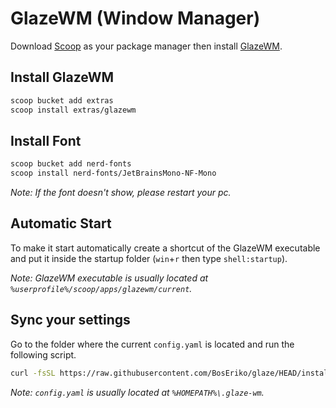 # GlazeWM (Window Manager)
Download [Scoop](https://github.com/BosEriko/scoop) as your package manager then install [GlazeWM](https://scoop.sh/#/apps?q=glazewm).

## Install GlazeWM
```sh
scoop bucket add extras
scoop install extras/glazewm
```

## Install Font
```sh
scoop bucket add nerd-fonts
scoop install nerd-fonts/JetBrainsMono-NF-Mono
```

_Note: If the font doesn't show, please restart your pc._

## Automatic Start
To make it start automatically create a shortcut of the GlazeWM executable and put it inside the startup folder (`win`+`r` then type `shell:startup`).

_Note: GlazeWM executable is usually located at `%userprofile%/scoop/apps/glazewm/current`._

## Sync your settings
Go to the folder where the current `config.yaml` is located and run the following script.
```sh
curl -fsSL https://raw.githubusercontent.com/BosEriko/glaze/HEAD/install.sh | sh
```

_Note: `config.yaml` is usually located at `%HOMEPATH%\.glaze-wm`._
